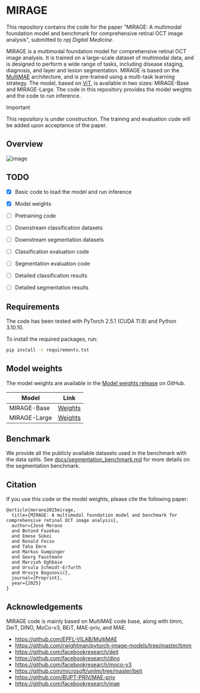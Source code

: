 # MIRAGE

This repository contains the code for the paper "MIRAGE: A multimodal foundation model and benchmark for comprehensive retinal OCT image analysis", submitted to _npj Digital Medicine_.

MIRAGE is a multimodal foundation model for comprehensive retinal OCT image analysis. It is trained on a large-scale dataset of multimodal data, and is designed to perform a wide range of tasks, including disease staging, diagnosis, and layer and lesion segmentation. MIRAGE is based on the [MultiMAE](https://github.com/EPFL-VILAB/MultiMAE) architecture, and is pre-trained using a multi-task learning strategy. The model, based on [ViT](https://github.com/google-research/vision_transformer), is available in two sizes: MIRAGE-Base and MIRAGE-Large. The code in this repository provides the model weights and the code to run inference.

> [!IMPORTANT]
> This repository is under construction. The training and evaluation code will be added upon acceptance of the paper.


## Overview

![image](https://github.com/user-attachments/assets/622f9623-27fc-4f7f-bd17-b93698fff39e)


## TODO

- [x] Basic code to load the model and run inference
- [x] Model weights
- [ ] Pretraining code
- [ ] Downstream classification datasets
- [ ] Downstream segmentation datasets
- [ ] Classification evaluation code
- [ ] Segmentation evaluation code
- [ ] Detailed classification results
- [ ] Detailed segmentation results



## Requirements

The code has been tested with PyTorch 2.5.1 (CUDA 11.8) and Python 3.10.10.


To install the required packages, run:
```bash
pip install -r requirements.txt
```


## Model weights

The model weights are available in the [Model weights release](https://github.com/j-morano/MIRAGE/releases/tag/weights) on GitHub.

| Model | Link |
| --- | --- |
| MIRAGE-Base | [Weights](https://github.com/j-morano/MIRAGE/releases/download/weights/MIRAGE-Base.pth) |
| MIRAGE-Large | [Weights](https://github.com/j-morano/MIRAGE/releases/download/weights/MIRAGE-Large.pth) |


## Benchmark

We provide all the publicly available datasets used in the benchmark with the data splits.
See [docs/segmentation_benchmark.md](docs/segmentation_benchmark.md) for more details on the segmentation benchmark.
<!-- and [docs/classification_benchmark.md](docs/classification_benchmark.md) for more details on the classification and segmentation benchmarks, respectively. -->


## Citation

If you use this code or the model weights, please cite the following paper:

```
@article{morano2025mirage,
  title={MIRAGE: A multimodal foundation model and benchmark for comprehensive retinal OCT image analysis},
  author={José Morano
  and Botond Fazekas
  and Emese Sükei
  and Ronald Fecso
  and Taha Emre
  and Markus Gumpinger
  and Georg Faustmann
  and Marzieh Oghbaie
  and Ursula Schmidt-Erfurth
  and Hrvoje Bogunović},
  journal={Preprint},
  year={2025}
}
```



## Acknowledgements

MIRAGE code is mainly based on MultiMAE code base, along with timm, DeiT, DINO, MoCo-v3, BEiT, MAE-priv, and MAE.

* <https://github.com/EPFL-VILAB/MultiMAE>
* <https://github.com/rwightman/pytorch-image-models/tree/master/timm>
* <https://github.com/facebookresearch/deit>
* <https://github.com/facebookresearch/dino>
* <https://github.com/facebookresearch/moco-v3>
* <https://github.com/microsoft/unilm/tree/master/beit>
* <https://github.com/BUPT-PRIV/MAE-priv>
* <https://github.com/facebookresearch/mae>
